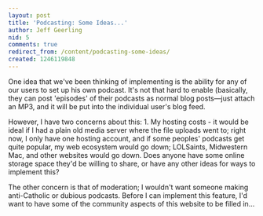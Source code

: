 ```yaml
---
layout: post
title: 'Podcasting: Some Ideas...'
author: Jeff Geerling
nid: 5
comments: true
redirect_from: /content/podcasting-some-ideas/
created: 1246119848
---
```

<p>One idea that we've been thinking of implementing is the ability for any of our users to set up his own podcast. It's not that hard to enable (basically, they can post 'episodes' of their podcasts as normal blog posts—just attach an MP3, and it will be put into the individual user's blog feed.</p><p>However, I have two concerns about this: 1. My hosting costs - it would be ideal if I had a plain old media server where the file uploads went to; right now, I only have one hosting account, and if some peoples' podcasts get quite popular, my web ecosystem would go down; LOLSaints, Midwestern Mac, and other websites would go down. Does anyone have some online storage space they'd be willing to share, or have any other ideas for ways to implement this?</p><p>The other concern is that of moderation; I wouldn't want someone making anti-Catholic or dubious podcasts. Before I can implement this feature, I'd want to have some of the community aspects of this website to be filled in...</p>
